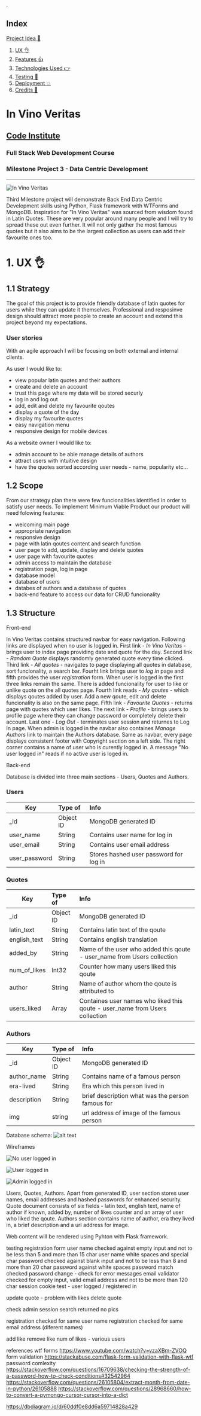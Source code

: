 .<span id="index"></span>
## Index
 <a href="#project">Project Idea 💁</a>
1. <a href="#ux">UX 👌</a>
1. <a href="#features">Features 👍</a>
1. <a href="#technologies">Technologies Used 👉</a>
1. <a href="#testing">Testing 🔧</a>
1. <a href="#deployment">Deployment 💥</a>
1. <a href="#credits">Credits 👋</a>



<span id="project"></span>
# In Vino Veritas
## [Code Institute](https://codeinstitute.net)
### Full Stack Web Development Course
### Milestone Project 3 - Data Centric Development
--------------------------------------

![In Vino Veritas](https://github.com/Martin-ITT/MS3-Code_Institute/blob/main/static/img/amIResponsive.JPG "In Vino Veritas")

Third Milestone project will demonstrate Back End Data Centric Development skills using Python, Flask framework with WTForms and MongoDB.
Inspiration for "In Vino Veritas" was sourced from wisdom found in Latin Quotes. These are very popular around many people and I will try to spread these out even further. It will not only gather the most famous quotes but it also aims to be the largest collection as users can add their favourite ones too. 


<span id="ux"></span>
# 1. UX 👌
## 1.1 Strategy

The goal of this project is to provide friendly database of latin quotes for users while they can update it themselves. Professional and resposinve design should attract more people to create an account and extend this project beyond my expectations. 

### User stories

With an agile approach I will be focusing on both external and internal clients.

As user I would like to:

- view popular latin quotes and their authors
- create and delete an account
- trust this page where my data will be stored securly
- log in and log out
- add, edit and delete my favourite qoutes
- display a quote of the day
- display my favourite quotes
- easy navigation menu
- responsive design for mobile devices

As a website owner I would like to:

 - admin account to be able manage details of authors
 - attract users with intuitive design
 - have the quotes sorted according user needs - name, popularity etc...


## 1.2 Scope 

From our strategy plan there were few funcionalities identified in order to satisfy user needs. To implement Minimum Viable Product our product will need folowing features:

- welcoming main page
- appropriate navigation
- responsive design
- page with latin qoutes content and search function
- user page to add, update, display and delete quotes
- user page with favourite quotes
- admin access to maintain the database
- registration page, log in page
- database model
- database of users
- databes of authors and a database of quotes
- back-end feature to access our data for CRUD funcionality

## 1.3 Structure

Front-end

In Vino Veritas contains structured navbar for easy navigation. Following links are displayed when no user is logged in. First link - *In Vino Veritas* - brings user to index page providing date and quote for the day. Second link - *Random Quote* displays randomly generated quote every time clicked. Third link - *All quotes* - navigates to page displaying all quotes in database, sort funcionality, a search bar. Fourht link brings user to *log in* page and fifth provides the user *registration* form.
When user is logged in the first three links remain the same. There is added funcionality for user to like or unlike quote on the all quotes page. Fourth link reads - *My qoutes* - which displays qoutes added by user. Add a new qoute, edit and delete funcionality is also on the same page. Fifth link - *Favourite Quotes* - returns page with quotes which user likes. The next link - *Profile* - brings users to profile page where they can change password or completely delete their account. Last one - *Log Out* - terminates user session and returnes to Log In page.
When admin is logged in the navbar also containes *Manage Authors* link to maintain the Authors database.
Same as navbar, every page displays consistent footer with Copyright section on a left side. The right corner contains a name of user who is curently logged in. A message "No user logged in" reads if no active user is loged in.

Back-end

Database is divided into three main sections - Users, Quotes and Authors.

### Users
| Key        |Type of   | Info                          |
| ---------- |:--------| :-----------------------------|
| _id | Object ID | MongoDB generated ID |
| user_name  | String   | Contains user name for log in |
| user_email | String   | Contains user email address   |
| user_password | String | Stores hashed user password for log in |


### Quotes
| Key | Type of | Info |
|-----|:-------| :----|
| _id | Object ID | MongoDB generated ID |
| latin_text | String | Contains latin text of the qoute |
| english_text | String | Contains english translation |
| added_by | String | Name of the user who added this qoute - user_name from Users collection |
| num_of_likes | Int32 | Counter how many users liked this qoute |
| author | String | Name of author whom the qoute is attributed to |
| users_liked | Array | Containes user names who liked this qoute - user_name from Users collection |


### Authors
| Key        |Type of   | Info                          |
| ---------- |:--------| :-----------------------------|
| _id | Object ID | MongoDB generated ID |
| author_name  | String   | Contains name of a famous person |
| era-lived | String   | Era which this person lived in |
| description | String | brief description what was the person famous for |
| img | string | url address of image of the famous person |


Database schema:
![alt text][dbmodel]

[dbmodel]: https://github.com/Martin-ITT/MS3-Code_Institute/blob/main/static/img/dbDiagram.png "Database schema"





Wireframes
 
![No user logged in](https://github.com/Martin-ITT/MS3-Code_Institute/blob/main/static/img/figma01_no_user.JPG "No user logged in")


![User logged in](https://github.com/Martin-ITT/MS3-Code_Institute/blob/main/static/img/figma02_user_logged.JPG "User logged in")

![Admin logged in](https://github.com/Martin-ITT/MS3-Code_Institute/blob/main/static/img/figma03_admin-logged.JPG "Admin logged in")





 Users, Quotes, Authors. Apart from generated ID, user section stores user names, email addresses and hashed passwords for enhanced security. Quote document consists of six fields - latin text, english text, name of author if known, added by, number of likes counter and an array of user who liked the qoute. Authors section contains name of author, era they lived in, a brief description and a url address for image.




Web content will be rendered using Pyhton with Flask framework.


testing
registration form
user name checked against empty input and not to be less than 5 and more than 15 char
user name white spaces and special char
password checked against blank input and not to be less than 8 and more than 20 char
password against white spaces
password match checked
password change - check for error messages
email validator checked for empty input, valid email address and not to be more than 120 char
session cookie test - user logged / registered in

update quote - problem with likes
delete quote

check admin session
search returned no pics

registration checked for same user name
registration checked for same email address (diferent names)

add like
remove like
num of likes - various users

references
wtf forms https://www.youtube.com/watch?v=vzaXBm-ZVOQ
form validation https://stackabuse.com/flask-form-validation-with-flask-wtf
password comlexity https://stackoverflow.com/questions/16709638/checking-the-strength-of-a-password-how-to-check-conditions#32542964
https://stackoverflow.com/questions/26105804/extract-month-from-date-in-python/26105888
https://stackoverflow.com/questions/28968660/how-to-convert-a-pymongo-cursor-cursor-into-a-dict

https://dbdiagram.io/d/60ddf0e8dd6a59714828a429